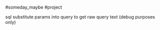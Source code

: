 #someday_maybe #project

sql substitute params into query to get raw query text (debug purposes only)
